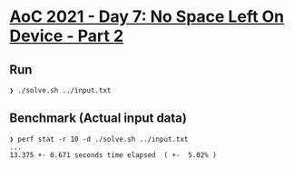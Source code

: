 # [AoC 2021 - Day 7: No Space Left On Device - Part 2](https://adventofcode.com/2022/day/7)

Run
---

```
❯ ./solve.sh ../input.txt
```


Benchmark (Actual input data)
-----------------------------

```
❯ perf stat -r 10 -d ./solve.sh ../input.txt
...
13.375 +- 0.671 seconds time elapsed  ( +-  5.02% )
```
